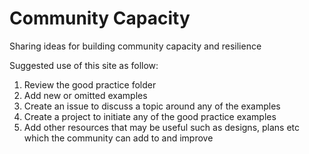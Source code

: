 # Community Capacity
Sharing ideas for building community capacity and resilience

Suggested use of this site as follow:
1. Review the good practice folder
2. Add new or omitted examples
3. Create an issue to discuss a topic around any of the examples
4. Create a project to initiate any of the good practice examples
5. Add other resources that may be useful such as designs, plans etc which the community can add to and improve
